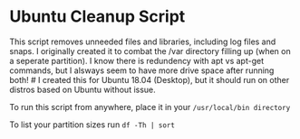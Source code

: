 # Ubuntu Cleanup Script
This script removes unneeded files and libraries, including log files and snaps. I originally created it to combat the /var directory filling up (when on a seperate partition). I know there is redundency with apt vs apt-get commands, but I alsways seem to have more drive space after running both! #
I created this for Ubuntu 18.04 (Desktop), but it should run on other distros based on Ubuntu without issue.

To run this script from anywhere, place it in your `/usr/local/bin directory`

To list your partition sizes run `df -Th | sort`
